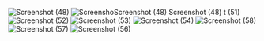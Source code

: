![Screenshot (48)](https://github.com/hariompatel786/GoFood/assets/72642513/c8f9038a-6c1e-4e32-9d65-1368f952e9f8)
![Screensho![![Screenshot (48)](https://github.com/hariompatel786/GoFood/assets/72642513/d208d308-7d66-4fa1-8b0f-79bcee55f9d3)
Screenshot (48)](https://github.com/hariompatel786/GoFood/assets/72642513/42f1bc82-b20b-4b1f-b9ee-6982a05aff77)
t (51)](https://github.com/hariompatel786/GoFood/assets/72642513/12304aec-019c-4acb-be79-b9f00f50695d)
![Screenshot (52)](https://github.com/hariompatel786/GoFood/assets/72642513/22eea043-6945-497c-b520-285d4fc62fad)
![Screenshot (53)](https://github.com/hariompatel786/GoFood/assets/72642513/67716844-fa67-4a5a-8d29-36bf2c0c2840)
![Screenshot (54)](https://github.com/hariompatel786/GoFood/assets/72642513/9e081834-230d-46f8-9a46-26834b469162)
![Screenshot (58)](https://github.com/hariompatel786/GoFood/assets/72642513/bdda1ed2-b202-4175-b84b-48960d256034)
![Screenshot (57)](https://github.com/hariompatel786/GoFood/assets/72642513/ffb5354e-cb19-4381-bcc4-5906f2e9572d)
![Screenshot (56)](https://github.com/hariompatel786/GoFood/assets/72642513/fd2ec9cc-8a0f-4722-9f19-7e768469e0c5)

